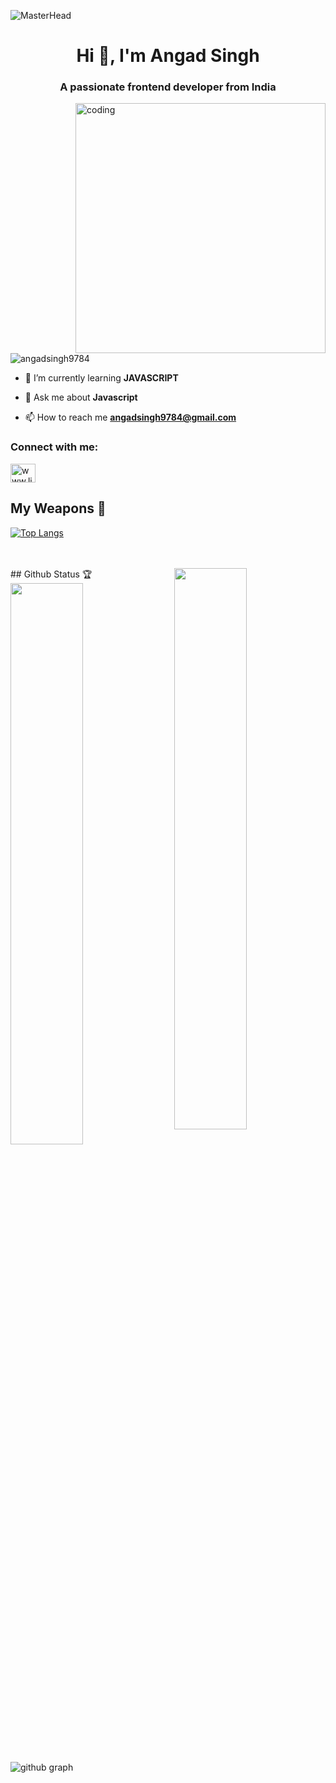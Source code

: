 ![MasterHead](https://www.google.com/url?sa=i&url=https%3A%2F%2Fgifer.com%2Fen%2FNalq&psig=AOvVaw2nzpKPBXCwPoXG3z2yCaN7&ust=1725050484579000&source=images&cd=vfe&opi=89978449&ved=0CBMQjRxqFwoTCJiV7v6Hm4gDFQAAAAAdAAAAABAf)


<h1 align="center">Hi 👋, I'm Angad Singh</h1>
<h3 align="center">A passionate frontend developer from India</h3>
<img align="right" alt="coding" width="400" src="https://i.gifer.com/5eKX.gif">

<p align="left"> <img src="https://komarev.com/ghpvc/?username=angadsingh9784&label=Profile%20views&color=0e75b6&style=flat" alt="angadsingh9784" /> </p>

- 🌱 I’m currently learning **JAVASCRIPT**

- 💬 Ask me about **Javascript**

- 📫 How to reach me **angadsingh9784@gmail.com**

<h3 align="left">Connect with me:</h3>
<p align="left">
<a href="https://linkedin.com/in/www.linkedin.com/in/angad-singh2001" target="blank"><img align="center" src="https://raw.githubusercontent.com/rahuldkjain/github-profile-readme-generator/master/src/images/icons/Social/linked-in-alt.svg" alt="www.linkedin.com/in/angad-singh2001" height="30" width="40" /></a>
</p>










## My Weapons 🌟

[![Top Langs](https://github-readme-stats.vercel.app/api/top-langs/?username=angadsingh9784&theme=react)](https://github.com/tidbitsjs/github-readme-stats)

<br>
<br>
## Github Status 🏆

<img  src="https://github-stats-lemon.vercel.app/api?username=angadsingh9784&show_icons=true&hide_border=true&theme=react" width="48%" align="right" >
<img  src="https://github-readme-streak-stats.herokuapp.com/?user=angadsingh9784&theme=react" width="48%" >
<br>

![github graph](https://github-readme-activity-graph.vercel.app/graph?username=angadsingh9784&theme=react-dark)
<br>
